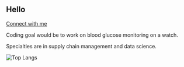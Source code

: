 ## Hello

[Connect with me](https://www.linkedin.com/in/joshuathomasbrooks/)

Coding goal would be to work on blood glucose monitoring on a watch.

Specialties are in supply chain management and data science.

![Top Langs](https://github-readme-stats.vercel.app/api/top-langs/?username=jtb21091&hide_progress=true)

